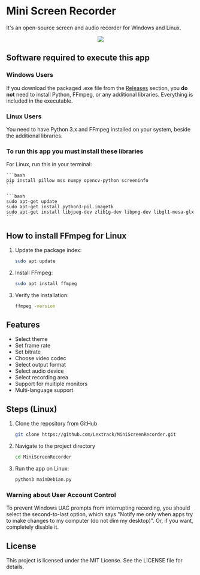 # Mini Screen Recorder

It's an open-source screen and audio recorder for Windows and Linux.

<p align="center">
  <a href="https://i.postimg.cc/"><img src="https://i.postimg.cc/TwNGNVCF/2024-07-31-20h19-14.png"></a>
</p>

## Software required to execute this app

### Windows Users

If you download the packaged .exe file from the [Releases](https://github.com/Lextrack/MiniScreenRecorder/releases) section, you **do not** need to install Python, FFmpeg, or any additional libraries. Everything is included in the executable.

### Linux Users

You need to have Python 3.x and FFmpeg installed on your system, beside the additional libraries.

### To run this app you must install these libraries

For Linux, run this in your terminal:

    ```bash
    pip install pillow mss numpy opencv-python screeninfo
    ```

    ```bash
    sudo apt-get update
    sudo apt-get install python3-pil.imagetk
    sudo apt-get install libjpeg-dev zlib1g-dev libpng-dev libgl1-mesa-glx
    ```

## How to install FFmpeg for Linux

  1. Update the package index:
      ```bash
      sudo apt update
      ```
  2. Install FFmpeg:
      ```bash
      sudo apt install ffmpeg
      ```
  3. Verify the installation:
      ```bash
      ffmpeg -version
      ```

## Features

- Select theme
- Set frame rate
- Set bitrate
- Choose video codec
- Select output format
- Select audio device
- Select recording area
- Support for multiple monitors
- Multi-language support

## Steps (Linux)

1. Clone the repository from GitHub

    ```bash
    git clone https://github.com/Lextrack/MiniScreenRecorder.git
    ```

2. Navigate to the project directory

    ```bash
    cd MiniScreenRecorder
    ```

3. Run the app on Linux:

    ```bash
    python3 mainDebian.py
    ```

### Warning about User Account Control

To prevent Windows UAC prompts from interrupting recording, you should select the second-to-last option, which says "Notify me only when apps try to make changes to my computer (do not dim my desktop)". Or, if you want, completely disable it.

## License

This project is licensed under the MIT License. See the LICENSE file for details.
